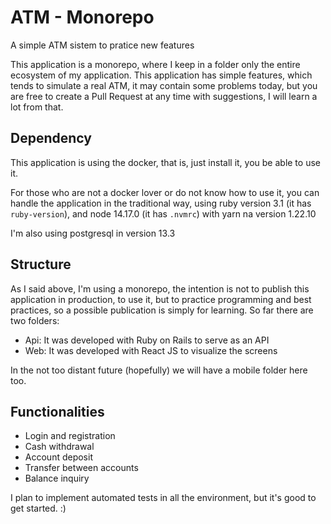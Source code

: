 # ATM - Monorepo

A simple ATM sistem to pratice new features

This application is a monorepo, where I keep in a folder only the entire ecosystem of my application.
This application has simple features, which tends to simulate a real ATM, it may contain some problems today, but you are free to create a Pull Request at any time with suggestions, I will learn a lot from that.

## Dependency

This application is using the docker, that is, just install it, you be able to use it.

For those who are not a docker lover or do not know how to use it, you can handle the application in the traditional way, using ruby version 3.1 (it has `ruby-version`), and node 14.17.0 (it has `.nvmrc`) with yarn na version 1.22.10

I'm also using postgresql in version 13.3

## Structure

As I said above, I'm using a monorepo, the intention is not to publish this application in production, to use it, but to practice programming and best practices, so a possible publication is simply for learning.
So far there are two folders:

- Api: It was developed with Ruby on Rails to serve as an API
- Web: It was developed with React JS to visualize the screens

In the not too distant future (hopefully) we will have a mobile folder here too.

## Functionalities

- Login and registration
- Cash withdrawal
- Account deposit
- Transfer between accounts
- Balance inquiry

I plan to implement automated tests in all the environment, but it's good to get started. :)
